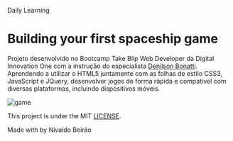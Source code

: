 Daily Learning

# Building your first spaceship game #

Projeto desenvolvido no Bootcamp Take Blip Web Developer da Digital Innovation One com a instrução do especialista [Denilson Bonatti](https://github.com/denilsonbonatti "Denilson Bonatti").
Aprendendo a utilizar o HTML5 juntamente com as folhas de estilo CSS3, JavaScript e JQuery, desenvolver jogos de forma rápida e compatível com diversas plataformas, incluindo dispositivos móveis.

![game](https://user-images.githubusercontent.com/95108889/214106771-7330bddb-1707-45f6-a96b-19e586dbcf44.jpg)

This project is under the MIT [LICENSE](./LICENSE).

Made with by Nivaldo Beirão
